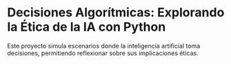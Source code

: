 # Decisiones Algorítmicas: Explorando la Ética de la IA con Python

Este proyecto simula escenarios donde la inteligencia artificial toma decisiones, permitiendo reflexionar sobre sus implicaciones éticas.
